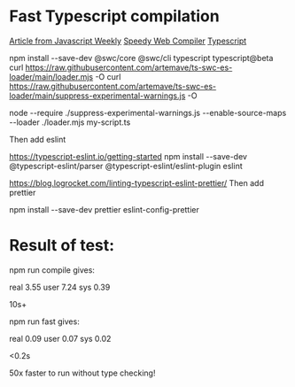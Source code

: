 # Fast Typescript compilation

[Article from Javascript Weekly](https://featurist.co.uk/blog/running-typescript-in-node-with-near-zero-compilation-cost/)
[Speedy Web Compiler](https://swc.rs)
[Typescript](https://www.typescriptlang.org)

npm install --save-dev @swc/core @swc/cli typescript typescript@beta
curl https://raw.githubusercontent.com/artemave/ts-swc-es-loader/main/loader.mjs -O
curl https://raw.githubusercontent.com/artemave/ts-swc-es-loader/main/suppress-experimental-warnings.js -O

node --require ./suppress-experimental-warnings.js --enable-source-maps --loader ./loader.mjs my-script.ts

Then add eslint

https://typescript-eslint.io/getting-started
npm install --save-dev @typescript-eslint/parser @typescript-eslint/eslint-plugin eslint

https://blog.logrocket.com/linting-typescript-eslint-prettier/
Then add prettier

npm install --save-dev prettier eslint-config-prettier

# Result of test:


npm run compile gives:

real 3.55
user 7.24
sys 0.39

10s+

npm run fast gives:

real 0.09
user 0.07
sys 0.02

<0.2s

50x faster to run without type checking!
